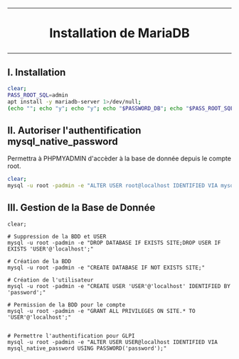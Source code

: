 ------------------------------------------------------------------------------------------------------------------------------------------------------------------------------------
# <p align='center'> Installation de MariaDB </p>

------------------------------------------------------------------------------------------------------------------------------------------------------------------------------------
## I. Installation
```bash
clear;
PASS_ROOT_SQL=admin
apt install -y mariadb-server 1>/dev/null;
(echo ""; echo "y"; echo "y"; echo "$PASSWORD_DB"; echo "$PASS_ROOT_SQL"; echo "y"; echo "y"; echo "y"; echo "y") | mysql_secure_installation;
```

## II. Autoriser l'authentification mysql_native_password
Permettra à PHPMYADMIN d'accèder à la base de donnée depuis le compte root.
```bash
clear;
mysql -u root -padmin -e "ALTER USER root@localhost IDENTIFIED VIA mysql_native_password USING PASSWORD('admin');"
```

## III. Gestion de la Base de Donnée
```
clear;

# Suppression de la BDD et USER
mysql -u root -padmin -e "DROP DATABASE IF EXISTS SITE;DROP USER IF EXISTS 'USER'@'localhost';"

# Création de la BDD
mysql -u root -padmin -e "CREATE DATABASE IF NOT EXISTS SITE;"

# Création de l'utilisateur
mysql -u root -padmin -e "CREATE USER 'USER'@'localhost' IDENTIFIED BY 'password';"

# Permission de la BDD pour le compte
mysql -u root -padmin -e "GRANT ALL PRIVILEGES ON SITE.* TO 'USER'@'localhost';"


# Permettre l'authentification pour GLPI
mysql -u root -padmin -e "ALTER USER USER@localhost IDENTIFIED VIA mysql_native_password USING PASSWORD('password');"
```
